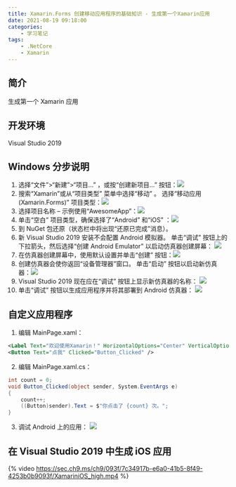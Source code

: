 ```yaml
---
title: Xamarin.Forms 创建移动应用程序的基础知识 - 生成第一个Xamarin应用
date: 2021-08-19 09:18:00
categories:
	- 学习笔记
tags: 
	- .NetCore
	- Xamarin
---
```


## 简介

生成第一个 Xamarin 应用

<!-- more -->

## 开发环境

Visual Studio 2019

## Windows 分步说明

1.  选择“文件”>“新建”>“项目...” ，或按“创建新项目...” 按钮：![](https://img-blog.csdnimg.cn/20200305094410752.png?x-oss-process=image/watermark,type_ZmFuZ3poZW5naGVpdGk,shadow_10,text_aHR0cHM6Ly9ibG9nLmNzZG4ubmV0L3dlaXhpbl80MjQ1NjQyMQ==,size_16,color_FFFFFF,t_70)
2.  搜索“Xamarin”或从“项目类型” 菜单中选择“移动” 。 选择“移动应用(Xamarin.Forms)” 项目类型：![](https://img-blog.csdnimg.cn/20200305094544257.png?x-oss-process=image/watermark,type_ZmFuZ3poZW5naGVpdGk,shadow_10,text_aHR0cHM6Ly9ibG9nLmNzZG4ubmV0L3dlaXhpbl80MjQ1NjQyMQ==,size_16,color_FFFFFF,t_70)
3.  选择项目名称 – 示例使用“AwesomeApp”：![](https://img-blog.csdnimg.cn/20200305094628686.png?x-oss-process=image/watermark,type_ZmFuZ3poZW5naGVpdGk,shadow_10,text_aHR0cHM6Ly9ibG9nLmNzZG4ubmV0L3dlaXhpbl80MjQ1NjQyMQ==,size_16,color_FFFFFF,t_70)
4.  单击“空白” 项目类型，确保选择了“Android” 和“iOS” ：![](https://img-blog.csdnimg.cn/20200305094734459.png?x-oss-process=image/watermark,type_ZmFuZ3poZW5naGVpdGk,shadow_10,text_aHR0cHM6Ly9ibG9nLmNzZG4ubmV0L3dlaXhpbl80MjQ1NjQyMQ==,size_16,color_FFFFFF,t_70)
5.  到 NuGet 包还原（状态栏中将出现“还原已完成”消息）。
6.  新 Visual Studio 2019 安装不会配置 Android 模拟器。 单击“调试” 按钮上的下拉箭头，然后选择“创建 Android Emulator” 以启动仿真器创建屏幕：
    ![](https://img-blog.csdnimg.cn/20200305092243262.png)
7.  在仿真器创建屏幕中，使用默认设置并单击“创建” 按钮：![](https://img-blog.csdnimg.cn/20200305094857438.png?x-oss-process=image/watermark,type_ZmFuZ3poZW5naGVpdGk,shadow_10,text_aHR0cHM6Ly9ibG9nLmNzZG4ubmV0L3dlaXhpbl80MjQ1NjQyMQ==,size_16,color_FFFFFF,t_70)
8.  创建仿真器会使你返回“设备管理器”窗口。 单击“启动” 按钮以启动新仿真器：![](https://img-blog.csdnimg.cn/20200305094923593.png?x-oss-process=image/watermark,type_ZmFuZ3poZW5naGVpdGk,shadow_10,text_aHR0cHM6Ly9ibG9nLmNzZG4ubmV0L3dlaXhpbl80MjQ1NjQyMQ==,size_16,color_FFFFFF,t_70)
9.  Visual Studio 2019 现在应在“调试” 按钮上显示新仿真器的名称：
    ![](https://img-blog.csdnimg.cn/20200305095008259.png)
10. 单击“调试” 按钮以生成应用程序并将其部署到 Android 仿真器：
    ![](https://img-blog.csdnimg.cn/20200305095224286.png?x-oss-process=image/watermark,type_ZmFuZ3poZW5naGVpdGk,shadow_10,text_aHR0cHM6Ly9ibG9nLmNzZG4ubmV0L3dlaXhpbl80MjQ1NjQyMQ==,size_16,color_FFFFFF,t_70)

## 自定义应用程序

1.  编辑 MainPage.xaml：

```xml
<Label Text="欢迎使用Xamarin！" HorizontalOptions="Center" VerticalOptions="CenterAndExpand" />
<Button Text="点我" Clicked="Button_Clicked" />
```

2.  编辑 MainPage.xaml.cs：

```csharp
int count = 0;
void Button_Clicked(object sender, System.EventArgs e)
{
    count++;
    ((Button)sender).Text = $"你点击了 {count} 次。";
}
```

3.  调试 Android 上的应用：
    ![](https://img-blog.csdnimg.cn/20200305095949266.png?x-oss-process=image/watermark,type_ZmFuZ3poZW5naGVpdGk,shadow_10,text_aHR0cHM6Ly9ibG9nLmNzZG4ubmV0L3dlaXhpbl80MjQ1NjQyMQ==,size_16,color_FFFFFF,t_70)

## 在 Visual Studio 2019 中生成 iOS 应用

{% video https://sec.ch9.ms/ch9/093f/7c34917b-e6a0-41b5-8f49-4253b0b9093f/XamariniOS_high.mp4 %}
